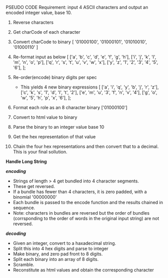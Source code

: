 PSEUDO CODE
Requirement: input 4 ASCII characters and output an encoded integer value, base 10.

1. Reverse characters
2. Get charCode of each character
3. Convert charCode to binary
   [ '01000100', '01000101', '01010010', '01000110' ]
4. Re-format input as below
   [
   ['a', 'b', 'c', 'd', 'e', 'f', 'g', 'h'],
   ['i', 'j', 'k', 'l', 'm', 'n', 'o', 'p'],
   ['q', 'r', 's', 't', 'u', 'v', 'w', 'x'],
   ['y', 'z', '1', '2', '3', '4', '5', '6'],
   ];

5. Re-order(encode) binary digits per spec
   - This yields 4 new binary expressions
     [
     ['a', 'i', 'q', 'y', 'b', 'j', 'r', 'z'],
     ['c', 'k', 's', '1', 'd', 'l', 't', '2'],
     ['e', 'm', 'u', '3', 'f', 'n', 'v', '4'],
     ['g', 'o', 'w', '5', 'h', 'p', 'x', '6'],
     ];
6. Format each role as an 8 character binary
   ['01000100']
7. Convert to html value to binary
8. Parse the binary to an integer value base 10
9. Get the hex representation of that value
10. Chain the four hex representations and then convert that to a decimal. This is your final sollution.

**Handle Long String**

**_encoding_**

- Strings of length > 4 get bundled into 4 character segments.
- These get reversed.
- If a bundle has fewer than 4 characters, it is zero padded, with a binomial '00000000'
- Each bundle is passed to the encode function and the results chained in sequence.
- Note: characters in bundles are reversed but the order of bundles (corrsponding to the order of words in the original input string) are not reversed.

**_decoding_**

- Given an integer, convert to a haxadecimal string.
- Split this into 4 hex digits and parse to integer
- Make binary, and zero pad front to 8 digits.
- Split each binary into an array of 8 digits.
- Scramble.
- Reconstitute as html values and obtain the corresponding character
